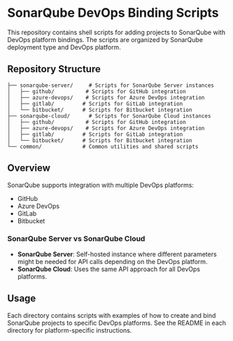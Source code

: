 # SonarQube DevOps Binding Scripts

This repository contains shell scripts for adding projects to SonarQube with DevOps platform bindings. The scripts are organized by SonarQube deployment type and DevOps platform.

## Repository Structure

```
├── sonarqube-server/     # Scripts for SonarQube Server instances
│   ├── github/          # Scripts for GitHub integration
│   ├── azure-devops/    # Scripts for Azure DevOps integration
│   ├── gitlab/         # Scripts for GitLab integration
│   └── bitbucket/      # Scripts for Bitbucket integration
├── sonarqube-cloud/      # Scripts for SonarQube Cloud instances
│   ├── github/          # Scripts for GitHub integration
│   ├── azure-devops/    # Scripts for Azure DevOps integration
│   ├── gitlab/         # Scripts for GitLab integration
│   └── bitbucket/      # Scripts for Bitbucket integration
└── common/             # Common utilities and shared scripts
```

## Overview

SonarQube supports integration with multiple DevOps platforms:
- GitHub
- Azure DevOps
- GitLab
- Bitbucket

### SonarQube Server vs SonarQube Cloud

- **SonarQube Server**: Self-hosted instance where different parameters might be needed for API calls depending on the DevOps platform.
- **SonarQube Cloud**: Uses the same API approach for all DevOps platforms.

## Usage

Each directory contains scripts with examples of how to create and bind SonarQube projects to specific DevOps platforms. See the README in each directory for platform-specific instructions.